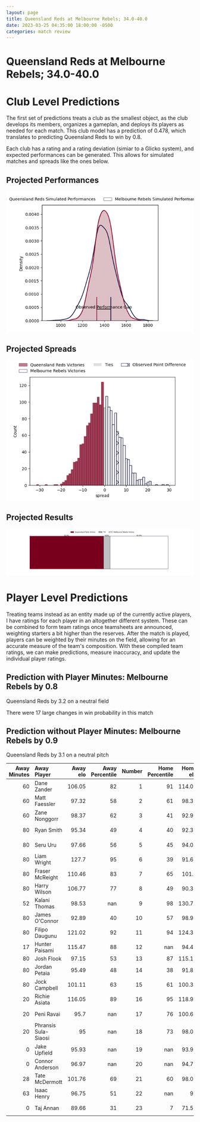 ```yaml
---  
layout: page  
title: Queensland Reds at Melbourne Rebels; 34.0-40.0  
date: 2023-03-25 04:35:00 18:00:00 -0500  
categories: match review  
---
```

# Queensland Reds at Melbourne Rebels; 34.0-40.0

# Club Level Predictions


The first set of predictions treats a club as the smallest object, as the club develops its members, organizes a gameplan, and deploys its players as needed for each match. This club model has a prediction of 0.478, which translates to predicting Queensland Reds to win by 0.8.

Each club has a rating and a rating deviation (simiar to a Glicko system), and expected performances can be generated. This allows for simulated matches and spreads like the ones below.
## Projected Performances


![Projected Performances](plots/performances_2023-03-25-MelbourneRebels-QueenslandReds.png)
## Projected Spreads


![Projected Spreads](plots/spreads_2023-03-25-MelbourneRebels-QueenslandReds.png)
## Projected Results


![Projected Results](plots/resultbar_2023-03-25-MelbourneRebels-QueenslandReds.png)
# Player Level Predictions


Treating teams instead as an entity made up of the currently active players, I have ratings for each player in an altogether different system. These can be combined to form team ratings once teamsheets are announced, weighting starters a bit higher than the reserves. After the match is played, players can be weighted by their minutes on the field, allowing for an accurate measure of the team's composition. With these compiled team ratings, we can make predictions, measure inaccuracy, and update the individual player ratings.
## Prediction with Player Minutes: Melbourne Rebels by 0.8


Queensland Reds by 3.2 on a neutral field

There were 17 large changes in win probability in this match
## Prediction without Player Minutes: Melbourne Rebels by 0.9


Queensland Reds by 3.1 on a neutral pitch



|   Away Minutes | Away Player           |   Away elo |   Away Percentile |   Number |   Home Percentile |   Home elo | Home Player         |   Home Minutes |
|---------------:|:----------------------|-----------:|------------------:|---------:|------------------:|-----------:|:--------------------|---------------:|
|             60 | Dane Zander           |     106.05 |                82 |        1 |                91 |     114.02 | Matt Gibbon         |             55 |
|             60 | Matt Faessler         |      97.32 |                58 |        2 |                61 |      98.38 | Alex Mafi           |             66 |
|             60 | Zane Nonggorr         |      98.37 |                62 |        3 |                41 |      92.96 | Sam Talakai         |             62 |
|             80 | Ryan Smith            |      95.34 |                49 |        4 |                40 |      92.32 | Tuaina Taii Tualima |             80 |
|             80 | Seru Uru              |      97.66 |                56 |        5 |                45 |      94.05 | Trevor Hosea        |             41 |
|             80 | Liam Wright           |     127.7  |                95 |        6 |                39 |      91.65 | Josh Kemeny         |             80 |
|             80 | Fraser McReight       |     110.46 |                83 |        7 |                65 |     101.1  | Brad Wilkin         |             80 |
|             80 | Harry Wilson          |     106.77 |                77 |        8 |                49 |      90.32 | Vaiolini Ekuasi     |             69 |
|             52 | Kalani Thomas         |      98.53 |               nan |        9 |                98 |     130.75 | Ryan Louwrens       |             62 |
|             80 | James O'Connor        |      92.89 |                40 |       10 |                57 |      98.91 | Carter Gordon       |             80 |
|             80 | Filipo Daugunu        |     121.02 |                92 |       11 |                94 |     124.39 | Monty Ioane         |             80 |
|             17 | Hunter Paisami        |     115.47 |                88 |       12 |               nan |      94.43 | David Feliuai       |             55 |
|             80 | Josh Flook            |      97.15 |                53 |       13 |                87 |     115.13 | Stacey Ili          |             80 |
|             80 | Jordan Petaia         |      95.49 |                48 |       14 |                38 |      91.83 | Lachie Anderson     |             80 |
|             80 | Jock Campbell         |     101.11 |                63 |       15 |                61 |     100.31 | Joe Pincus          |             80 |
|             20 | Richie Asiata         |     116.05 |                89 |       16 |                95 |     118.97 | Anaru Rangi         |             14 |
|             20 | Peni Ravai            |      95.7  |               nan |       17 |                76 |     100.65 | Cabous Eloff        |             25 |
|             20 | Phransis Sula- Siaosi |      95    |               nan |       18 |                73 |      98.03 | Pone Fa'amausili    |             18 |
|              0 | Jake Upfield          |      95.93 |               nan |       19 |               nan |      93.91 | Angelo Smith        |             39 |
|              0 | Connor Anderson       |      96.97 |               nan |       20 |               nan |      94.71 | Daniel Maiava       |             11 |
|             28 | Tate McDermott        |     101.76 |                69 |       21 |                60 |      98.07 | James Tuttle        |             18 |
|             63 | Isaac Henry           |      96.75 |                51 |       22 |               nan |      95    | Glen Vaihu          |              0 |
|              0 | Taj Annan             |      89.66 |                31 |       23 |                 7 |      71.51 | Nick Jooste         |             25 |

